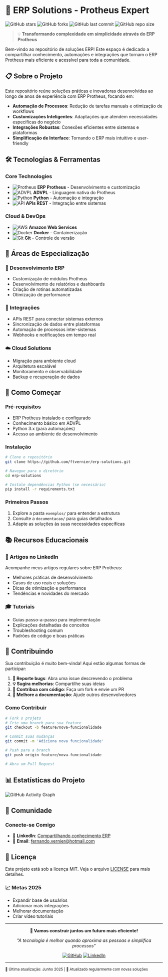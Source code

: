 # 🚀 ERP Solutions - Protheus Expert

![GitHub stars](https://img.shields.io/github/stars/ftvernier/erp-solutions?style=social)
![GitHub forks](https://img.shields.io/github/forks/ftvernier/erp-solutions?style=social)
![GitHub last commit](https://img.shields.io/github/last-commit/ftvernier/erp-solutions)
![GitHub repo size](https://img.shields.io/github/repo-size/ftvernier/erp-solutions)

> 💡 **Transformando complexidade em simplicidade através do ERP Protheus**

Bem-vindo ao repositório de soluções ERP! Este espaço é dedicado a compartilhar conhecimento, automações e integrações que tornam o ERP Protheus mais eficiente e acessível para toda a comunidade.

## 📋 Sobre o Projeto

Este repositório reúne soluções práticas e inovadoras desenvolvidas ao longo de anos de experiência com ERP Protheus, focando em:

- **Automação de Processos**: Redução de tarefas manuais e otimização de workflows
- **Customizações Inteligentes**: Adaptações que atendem necessidades específicas do negócio  
- **Integrações Robustas**: Conexões eficientes entre sistemas e plataformas
- **Simplificação de Interface**: Tornando o ERP mais intuitivo e user-friendly

## 🛠️ Tecnologias & Ferramentas

### Core Technologies
- ![Protheus](https://img.shields.io/badge/Protheus-ERP-blue?style=flat-square) **ERP Protheus** - Desenvolvimento e customização
- ![ADVPL](https://img.shields.io/badge/ADVPL-Programming-green?style=flat-square) **ADVPL** - Linguagem nativa do Protheus
- ![Python](https://img.shields.io/badge/Python-3.x-yellow?style=flat-square) **Python** - Automação e integração
- ![API](https://img.shields.io/badge/API-REST-orange?style=flat-square) **APIs REST** - Integração entre sistemas

### Cloud & DevOps
- ![AWS](https://img.shields.io/badge/AWS-Cloud-orange?style=flat-square) **Amazon Web Services**
- ![Docker](https://img.shields.io/badge/Docker-Container-blue?style=flat-square) **Docker** - Containerização
- ![Git](https://img.shields.io/badge/Git-Version_Control-red?style=flat-square) **Git** - Controle de versão

## 🎯 Áreas de Especialização

### 🔧 Desenvolvimento ERP
- Customização de módulos Protheus
- Desenvolvimento de relatórios e dashboards
- Criação de rotinas automatizadas
- Otimização de performance

### 🔗 Integrações
- APIs REST para conectar sistemas externos
- Sincronização de dados entre plataformas
- Automação de processos inter-sistemas
- Webhooks e notificações em tempo real

### ☁️ Cloud Solutions
- Migração para ambiente cloud
- Arquitetura escalável
- Monitoramento e observabilidade
- Backup e recuperação de dados

## 🚀 Como Começar

### Pré-requisitos
- ERP Protheus instalado e configurado
- Conhecimento básico em ADVPL
- Python 3.x (para automações)
- Acesso ao ambiente de desenvolvimento

### Instalação
```bash
# Clone o repositório
git clone https://github.com/ftvernier/erp-solutions.git

# Navegue para o diretório
cd erp-solutions

# Instale dependências Python (se necessário)
pip install -r requirements.txt
```

### Primeiros Passos
1. Explore a pasta `exemplos/` para entender a estrutura
2. Consulte a `documentacao/` para guias detalhados
3. Adapte as soluções às suas necessidades específicas

## 📚 Recursos Educacionais

### 📝 Artigos no LinkedIn
Acompanhe meus artigos regulares sobre ERP Protheus:
- Melhores práticas de desenvolvimento
- Casos de uso reais e soluções
- Dicas de otimização e performance
- Tendências e novidades do mercado

### 🎓 Tutoriais
- Guias passo-a-passo para implementação
- Explicações detalhadas de conceitos
- Troubleshooting comum
- Padrões de código e boas práticas

## 🤝 Contribuindo

Sua contribuição é muito bem-vinda! Aqui estão algumas formas de participar:

1. **🐛 Reporte bugs**: Abra uma issue descrevendo o problema
2. **💡 Sugira melhorias**: Compartilhe suas ideias
3. **🔧 Contribua com código**: Faça um fork e envie um PR
4. **📖 Melhore a documentação**: Ajude outros desenvolvedores

### Como Contribuir
```bash
# Fork o projeto
# Crie uma branch para sua feature
git checkout -b feature/nova-funcionalidade

# Commit suas mudanças
git commit -m 'Adiciona nova funcionalidade'

# Push para a branch
git push origin feature/nova-funcionalidade

# Abra um Pull Request
```

## 📊 Estatísticas do Projeto

![GitHub Activity Graph](https://github-readme-activity-graph.vercel.app/graph?username=ftvernier&theme=github-compact)

## 🌟 Comunidade

### Conecte-se Comigo
- 💼 **LinkedIn**: [Compartilhando conhecimento ERP](https://linkedin.com/in/seu-perfil)
- 📧 **Email**: fernando.vernier@hotmail.com

## 📄 Licença

Este projeto está sob a licença MIT. Veja o arquivo [LICENSE](LICENSE) para mais detalhes.

### 📈 Metas 2025
- Expandir base de usuários
- Adicionar mais integrações
- Melhorar documentação
- Criar vídeo tutoriais

---

<div align="center">

**🚀 Vamos construir juntos um futuro mais eficiente!**

*"A tecnologia é melhor quando aproxima as pessoas e simplifica processos"*

[![GitHub](https://img.shields.io/badge/GitHub-ftvernier-black?style=flat-square&logo=github)](https://github.com/ftvernier)
[![LinkedIn](https://img.shields.io/badge/LinkedIn-Conectar-blue?style=flat-square&logo=linkedin)]([https://linkedin.com/in/seu-perfil](https://www.linkedin.com/in/fernando-v-10758522/))

</div>

---

<sub>📅 Última atualização: Junho 2025 | 🔄 Atualizado regularmente com novas soluções</sub>
